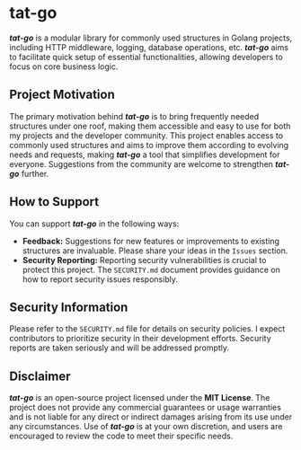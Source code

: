 # tat-go

***tat-go*** is a modular library for commonly used structures in Golang
projects, including HTTP middleware, logging, database operations, etc.
***tat-go*** aims to facilitate quick setup of essential functionalities,
allowing developers to focus on core business logic.

## Project Motivation

The primary motivation behind ***tat-go*** is to bring frequently needed
structures under one roof, making them accessible and easy to use for both
my projects and the developer community. This project enables access to
commonly used structures and aims to improve them according to evolving needs
and requests, making ***tat-go*** a tool that simplifies development for
everyone. Suggestions from the community are welcome to strengthen ***tat-go***
further.

## How to Support

You can support ***tat-go*** in the following ways:

- **Feedback:** Suggestions for new features or improvements to existing
structures are invaluable. Please share your ideas in the `Issues` section.
- **Security Reporting:** Reporting security vulnerabilities is crucial to
protect this project. The `SECURITY.md` document provides guidance on how to
report security issues responsibly.

## Security Information

Please refer to the `SECURITY.md` file for details on security policies. I
expect contributors to prioritize security in their development efforts.
Security reports are taken seriously and will be addressed promptly.

## Disclaimer

***tat-go*** is an open-source project licensed under the **MIT License**. The
project does not provide any commercial guarantees or usage warranties and is
not liable for any direct or indirect damages arising from its use under any
circumstances. Use of ***tat-go*** is at your own discretion, and users are
encouraged to review the code to meet their specific needs.

